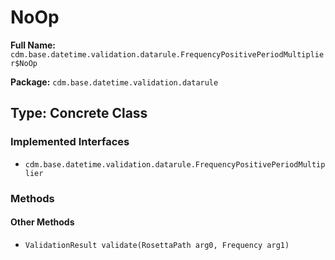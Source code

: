 # NoOp

**Full Name:** `cdm.base.datetime.validation.datarule.FrequencyPositivePeriodMultiplier$NoOp`

**Package:** `cdm.base.datetime.validation.datarule`

## Type: Concrete Class

### Implemented Interfaces

- `cdm.base.datetime.validation.datarule.FrequencyPositivePeriodMultiplier`

### Methods

#### Other Methods

- `ValidationResult validate(RosettaPath arg0, Frequency arg1)`


